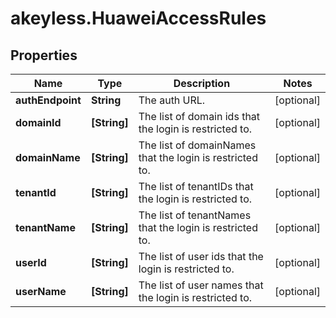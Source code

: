 # akeyless.HuaweiAccessRules

## Properties

Name | Type | Description | Notes
------------ | ------------- | ------------- | -------------
**authEndpoint** | **String** | The auth URL. | [optional] 
**domainId** | **[String]** | The list of domain ids that the login is restricted to. | [optional] 
**domainName** | **[String]** | The list of domainNames that the login is restricted to. | [optional] 
**tenantId** | **[String]** | The list of tenantIDs  that the login is restricted to. | [optional] 
**tenantName** | **[String]** | The list of tenantNames  that the login is restricted to. | [optional] 
**userId** | **[String]** | The list of user ids that the login is restricted to. | [optional] 
**userName** | **[String]** | The list of user names that the login is restricted to. | [optional] 


